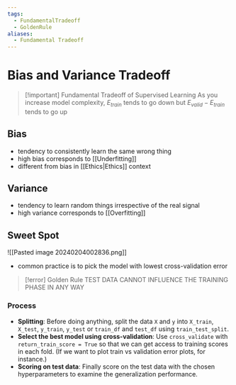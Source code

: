 ```yaml
---
tags:
  - FundamentalTradeoff
  - GoldenRule
aliases:
  - Fundamental Tradeoff
---
```

# Bias and Variance Tradeoff
> [!important] Fundamental Tradeoff of Supervised Learning
> As you increase model complexity, $E_{train}$ tends to go down but $E_{valid} - E_{train}$ tends to go up

## Bias
- tendency to consistently learn the same wrong thing 
- high bias corresponds to [[Underfitting]]
- different from bias in [[Ethics|Ethics]] context
## Variance
- tendency to learn random things irrespective of the real signal
- high variance corresponds to [[Overfitting]]
## Sweet Spot
![[Pasted image 20240204002836.png]]
- common practice is to pick the model with lowest cross-validation error
> [!error] Golden Rule
> TEST DATA CANNOT INFLUENCE THE TRAINING PHASE IN ANY WAY
### Process
- **Splitting**: Before doing anything, split the data `X` and `y` into `X_train`, `X_test`, `y_train`, `y_test` or `train_df` and `test_df` using `train_test_split`. 
- **Select the best model using cross-validation**: Use `cross_validate` with `return_train_score = True` so that we can get access to training scores in each fold. (If we want to plot train vs validation error plots, for instance.) 
- **Scoring on test data**: Finally score on the test data with the chosen hyperparameters to examine the generalization performance.



